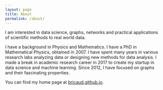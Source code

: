 ```yaml
---
layout: page
title: About
permalink: /about/
---
```


I am interested in data science, graphs, networks and practical applications of scientific methods to real world data.

I have a background in Physics and Mathematics. I have a PhD in Mathematical Physics, obtained in 2007. I have spent many years in various research labs analyzing data or designing new methods for data analysis. I made a break in academic research career in 2017 to create my startup in data science and machine learning. Since 2012, I have focused on graphs and their fascinating properties.

You can find my home page at [bricaud.github.io](https://bricaud.github.io).
